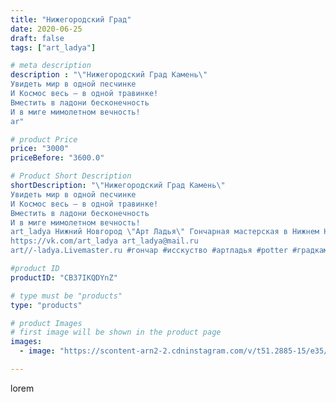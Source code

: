 ```yaml
---
title: "Нижегородский Град"
date: 2020-06-25
draft: false
tags: ["art_ladya"]

# meta description
description : "\"Нижегородский Град Камень\"
Увидеть мир в одной песчинке 
И Космос весь — в одной травинке! 
Вместить в ладони бесконечность 
И в миге мимолетном вечность!
ar"

# product Price
price: "3000"
priceBefore: "3600.0"

# Product Short Description
shortDescription: "\"Нижегородский Град Камень\"
Увидеть мир в одной песчинке 
И Космос весь — в одной травинке! 
Вместить в ладони бесконечность 
И в миге мимолетном вечность!
art_ladya Нижний Новгород \"Арт Ладья\" Гончарная мастерская в Нижнем Новгороде. Изготовление керамики и мастер//-классы по обучению. 
https://vk.com/art_ladya art_ladya@mail.ru 
art//-ladya.Livemaster.ru #гончар #исскуство #артладья #potter #градкамень #керамикаручнаяработа #гончарнаямастерская #волга #handmade #посудаизглины #керамика #гончарнаяпосуда #нижегородскийкремль #dishes #decor #ceramicar #nntoday #claygoods #кремль #earthenware #ceramic #design #artladya #лето #нижнийновгород #ceramicart #защита #авторскаякерамика"

#product ID
productID: "CB37IKQDYnZ"

# type must be "products"
type: "products"

# product Images
# first image will be shown in the product page
images:
  - image: "https://scontent-arn2-2.cdninstagram.com/v/t51.2885-15/e35/106094749_1283506391854596_663348546138638087_n.jpg?se=7&tp=1&_nc_ht=scontent-arn2-2.cdninstagram.com&_nc_cat=100&_nc_ohc=UIxverpjJvAAX_fMP7P&ccb=7-4&oh=b01813a0c5c0e4519634a5787ff10062&oe=6084F2A0&_nc_sid=86f79a&ig_cache_key=MjMzOTU5ODU3Njk0ODk3MTk5Mw%3D%3D.2-ccb7-4"

---
```

lorem

